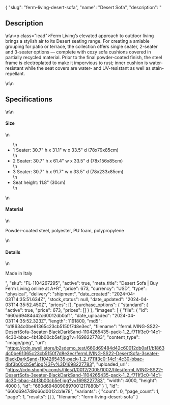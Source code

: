 {
  "slug": "ferm-living-desert-sofa",
  "name": "Desert Sofa",
  "description": "<h2>Description</h2>\n<!-- split -->\n<p class=\"lead\">Ferm Living’s elevated approach to outdoor living brings a stylish air to its Desert seating range. For creating a amiable grouping for patio or terrace, the collection offers single seater, 2-seater and 3-seater options — complete with cozy sofa cushions covered in partially recycled material. Prior to the final powder-coated finish, the steel frame is electroplated to make it impervious to rust; inner cushion is water-resistant while the seat covers are water- and UV-resistant as well as stain-repellant. </p>\n<!-- split -->\n<h2>Specifications</h2>\n<!-- split -->\n<h4>Size</h4>\n<ul>\n<li>1 Seater: 30.7\" h x 31.1\" w x 33.5\" d (78x79x85cm)</li>\n<li>2 Seater: 30.7\" h x 61.4\" w x 33.5\" d (78x156x85cm)</li>\n<li>3 Seater: 30.7\" h x 91.7\" w x 33.5\" d (78x233x85cm)</li>\n<li>Seat height: 11.8\" (30cm)</li>\n</ul>\n<h4>Material</h4>\n<p>Powder-coated steel, polyester, PU foam, polypropylene</p>\n<h4>Details</h4>\n<p>Made in Italy</p>",
  "sku": "FL-1104267295",
  "active": true,
  "meta_title": "Desert Sofa | Buy Ferm Living online at A+R",
  "price": 673,
  "currency": "USD",
  "type": "physical",
  "delivery": "shipment",
  "date_created": "2024-04-03T14:35:51.634Z",
  "stock_status": null,
  "date_updated": "2024-04-03T14:35:52.450Z",
  "prices": [],
  "purchase_options": {
    "standard": {
      "active": true,
      "price": 673,
      "prices": []
    }
  },
  "images": [
    {
      "file": {
        "id": "660d69484d42c60012db0af1",
        "date_uploaded": "2024-04-03T14:35:52.323Z",
        "length": 1191800,
        "md5": "b18634c0be61365c23cb5150f7d8e3ec",
        "filename": "fermLIVING-SS22-DesertSofa-3seater-BlackDarkSand-1104265435-pack-1_2_f711f3c0-14c1-4c30-bbac-4bf3b00cb5ef.jpg?v=1698227783",
        "content_type": "image/jpeg",
        "url": "https://cdn.swell.store/b2sdemo_test/660d69484d42c60012db0af1/b18634c0be61365c23cb5150f7d8e3ec/fermLIVING-SS22-DesertSofa-3seater-BlackDarkSand-1104265435-pack-1_2_f711f3c0-14c1-4c30-bbac-4bf3b00cb5ef.jpg%3Fv%3D1698227783",
        "uploaded_url": "https://cdn.shopify.com/s/files/1/0012/2005/1002/files/fermLIVING-SS22-DesertSofa-3seater-BlackDarkSand-1104265435-pack-1_2_f711f3c0-14c1-4c30-bbac-4bf3b00cb5ef.jpg?v=1698227783",
        "width": 4000,
        "height": 4000
      },
      "id": "660d6948090897001217880b"
    }
  ],
  "id": "660d6947d9d66d0012cb1e78",
  "variants": {
    "count": 0,
    "page_count": 1,
    "page": 1,
    "results": []
  },
  "filename": "ferm-living-desert-sofa"
}